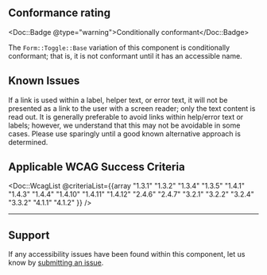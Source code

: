 ## Conformance rating
<Doc::Badge @type="warning">Conditionally conformant</Doc::Badge>

The `Form::Toggle::Base` variation of this component is conditionally conformant; that is, it is not conformant until it has an accessible name.
## Known Issues

If a link is used within a label, helper text, or error text, it will not be presented as a link to the user with a screen reader; only the text content is read out. It is generally preferable to avoid links within help/error text or labels; however, we understand that this may not be avoidable in some cases. Please use sparingly until a good known alternative approach is determined.

## Applicable WCAG Success Criteria

<Doc::WcagList @criteriaList={{array "1.3.1" "1.3.2" "1.3.4" "1.3.5" "1.4.1" "1.4.3" "1.4.4" "1.4.10" "1.4.11" "1.4.12" "2.4.6" "2.4.7" "3.2.1" "3.2.2" "3.2.4" "3.3.2" "4.1.1" "4.1.2" }} />

---

## Support

If any accessibility issues have been found within this component, let us know by [submitting an issue](https://github.com/hashicorp/design-system/issues/new/choose).